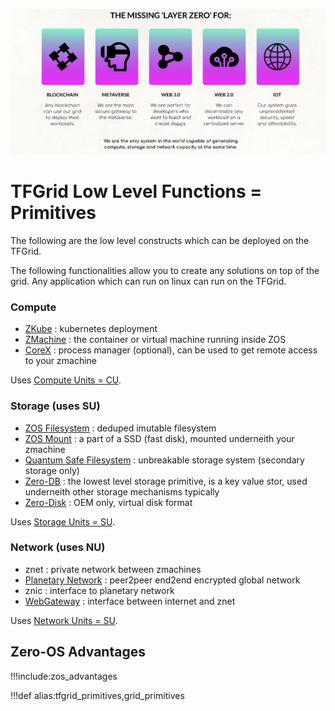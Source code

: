 ![](img/layer0_.jpg)

# TFGrid Low Level Functions = Primitives

The following are the low level constructs which can be deployed on the TFGrid.

The following functionalities allow you to create any solutions on top of the grid.
Any application which can run on linux can run on the TFGrid.

### Compute

- [ZKube](zkube) : kubernetes deployment
- [ZMachine](zmachine) : the container or virtual machine running inside ZOS
- [CoreX](corex) : process manager (optional), can be used to get remote access to your zmachine

Uses [Compute Units = CU](cloudunits).

### Storage (uses SU)

- [ZOS Filesystem](zos_fs) : deduped imutable filesystem
- [ZOS Mount](zmount) : a part of a SSD (fast disk), mounted underneith your zmachine
- [Quantum Safe Filesystem](qsfs) : unbreakable storage system (secondary storage only)
- [Zero-DB](zdb) : the lowest level storage primitive, is a key value stor, used underneith other storage mechanisms typically
- [Zero-Disk](zdisk) : OEM only, virtual disk format

Uses [Storage Units = SU](cloudunits).

### Network (uses NU)

- znet : private network between zmachines
- [Planetary Network](planetary_network) : peer2peer end2end encrypted global network
- znic : interface to planetary network
- [WebGateway](webgw) : interface between internet and znet
<!-- - [Peer2Peer Agent](p2pagent) : p2p agent terminates the traffic coming from the webgw. -->

Uses [Network Units = SU](cloudunits).

## Zero-OS Advantages

!!!include:zos_advantages


!!!def alias:tfgrid_primitives,grid_primitives

